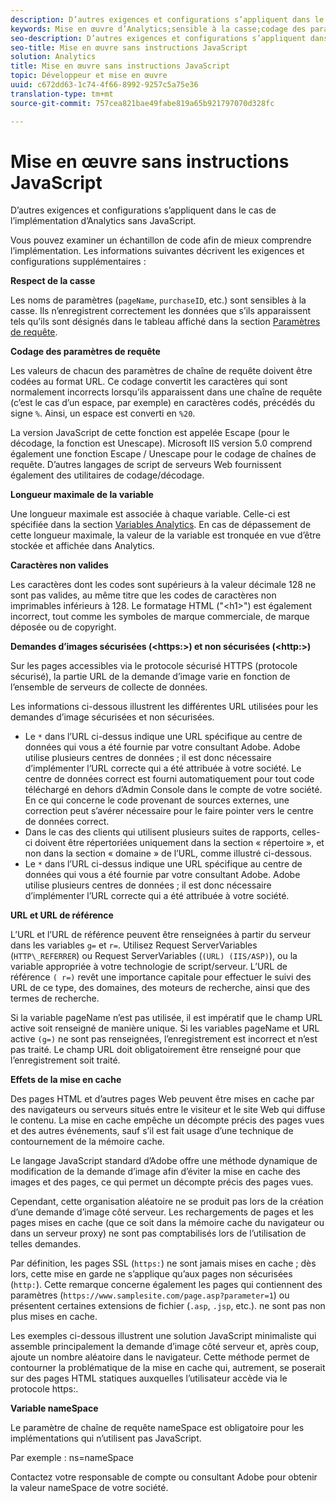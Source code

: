 ```yaml
---
description: D’autres exigences et configurations s’appliquent dans le cas de l’implémentation d’Analytics sans JavaScript.
keywords: Mise en œuvre d’Analytics;sensible à la casse;codage des paramètres de requête;caractères non valides;demandes d’images sécurisées;longueur de variable maximale;référence;url;mise en cache;espace de noms
seo-description: D’autres exigences et configurations s’appliquent dans le cas de l’implémentation d’Analytics sans JavaScript.
seo-title: Mise en œuvre sans instructions JavaScript
solution: Analytics
title: Mise en œuvre sans instructions JavaScript
topic: Développeur et mise en œuvre
uuid: c672dd63-1c74-4f66-8992-9257c5a75e36
translation-type: tm+mt
source-git-commit: 757cea821bae49fabe819a65b921797070d328fc

---
```



# Mise en œuvre sans instructions JavaScript

D’autres exigences et configurations s’appliquent dans le cas de l’implémentation d’Analytics sans JavaScript.

Vous pouvez examiner un échantillon de code afin de mieux comprendre l’implémentation. Les informations suivantes décrivent les exigences et configurations supplémentaires :

<!--Meike, I converted this from a table. Table within a table was a mess, and I'm not sure I captured everything. Please check this content against the orginal. -Bob -->

**Respect de la casse**

Les noms de paramètres (`pageName`, `purchaseID`, etc.) sont sensibles à la casse. Ils n’enregistrent correctement les données que s’ils apparaissent tels qu’ils sont désignés dans le tableau affiché dans la section [Paramètres de requête](/help/implement/js-implementation/data-collection/query-parameters.md).

**Codage des paramètres de requête**

Les valeurs de chacun des paramètres de chaîne de requête doivent être codées au format URL. Ce codage convertit les caractères qui sont normalement incorrects lorsqu’ils apparaissent dans une chaîne de requête (c’est le cas d’un espace, par exemple) en caractères codés, précédés du signe `%`. Ainsi, un espace est converti en `%20`.

La version JavaScript de cette fonction est appelée Escape (pour le décodage, la fonction est Unescape). Microsoft IIS version 5.0 comprend également une fonction Escape / Unescape pour le codage de chaînes de requête. D’autres langages de script de serveurs Web fournissent également des utilitaires de codage/décodage.

**Longueur maximale de la variable**

Une longueur maximale est associée à chaque variable. Celle-ci est spécifiée dans la section [Variables Analytics](/help/implement/js-implementation/c-variables/sc-variables.md). En cas de dépassement de cette longueur maximale, la valeur de la variable est tronquée en vue d’être stockée et affichée dans Analytics.

**Caractères non valides**

Les caractères dont les codes sont supérieurs à la valeur décimale 128 ne sont pas valides, au même titre que les codes de caractères non imprimables inférieurs à 128. Le formatage HTML ("&lt;h1&gt;") est également incorrect, tout comme les symboles de marque commerciale, de marque déposée ou de copyright.

**Demandes d’images sécurisées (&lt;https:&gt;) et non sécurisées (&lt;http:&gt;)**

Sur les pages accessibles via le protocole sécurisé HTTPS (protocole sécurisé), la partie URL de la demande d’image varie en fonction de l’ensemble de serveurs de collecte de données.

Les informations ci-dessous illustrent les différentes URL utilisées pour les demandes d’image sécurisées et non sécurisées.

* Le `*` dans l’URL ci-dessus indique une URL spécifique au centre de données qui vous a été fournie par votre consultant Adobe. Adobe utilise plusieurs centres de données ; il est donc nécessaire d’implémenter l’URL correcte qui a été attribuée à votre société. Le centre de données correct est fourni automatiquement pour tout code téléchargé en dehors d’Admin Console dans le compte de votre société. En ce qui concerne le code provenant de sources externes, une correction peut s’avérer nécessaire pour le faire pointer vers le centre de données correct.
* Dans le cas des clients qui utilisent plusieurs suites de rapports, celles-ci doivent être répertoriées uniquement dans la section « répertoire », et non dans la section « domaine » de l’URL, comme illustré ci-dessous.
* Le `*` dans l’URL ci-dessus indique une URL spécifique au centre de données qui vous a été fournie par votre consultant Adobe. Adobe utilise plusieurs centres de données ; il est donc nécessaire d’implémenter l’URL correcte qui a été attribuée à votre société.

**URL et URL de référence**

L’URL et l’URL de référence peuvent être renseignées à partir du serveur dans les variables `g=` et `r=`. Utilisez Request ServerVariables (`HTTP\_REFERRER`) ou Request ServerVariables (`(URL) (IIS/ASP)`), ou la variable appropriée à votre technologie de script/serveur. L’URL de référence `( r=)` revêt une importance capitale pour effectuer le suivi des URL de ce type, des domaines, des moteurs de recherche, ainsi que des termes de recherche.

Si la variable pageName n’est pas utilisée, il est impératif que le champ URL active soit renseigné de manière unique. Si les variables pageName et URL active `(g=)` ne sont pas renseignées, l’enregistrement est incorrect et n’est pas traité. Le champ URL doit obligatoirement être renseigné pour que l’enregistrement soit traité.

**Effets de la mise en cache**

Des pages HTML et d’autres pages Web peuvent être mises en cache par des navigateurs ou serveurs situés entre le visiteur et le site Web qui diffuse le contenu. La mise en cache empêche un décompte précis des pages vues et des autres événements, sauf s’il est fait usage d’une technique de contournement de la mémoire cache.

Le langage JavaScript standard d’Adobe offre une méthode dynamique de modification de la demande d’image afin d’éviter la mise en cache des images et des pages, ce qui permet un décompte précis des pages vues.

Cependant, cette organisation aléatoire ne se produit pas lors de la création d’une demande d’image côté serveur. Les rechargements de pages et les pages mises en cache (que ce soit dans la mémoire cache du navigateur ou dans un serveur proxy) ne sont pas comptabilisés lors de l’utilisation de telles demandes.

Par définition, les pages SSL (`https:`) ne sont jamais mises en cache ; dès lors, cette mise en garde ne s’applique qu’aux pages non sécurisées (`http:`). Cette remarque concerne également les pages qui contiennent des paramètres (`https://www.samplesite.com/page.asp?parameter=1`) ou présentent certaines extensions de fichier (`.asp`, `.jsp`, etc.). ne sont pas non plus mises en cache.

Les exemples ci-dessous illustrent une solution JavaScript minimaliste qui assemble principalement la demande d’image côté serveur et, après coup, ajoute un nombre aléatoire dans le navigateur. Cette méthode permet de contourner la problématique de la mise en cache qui, autrement, se poserait sur des pages HTML statiques auxquelles l’utilisateur accède via le protocole https:.

**Variable nameSpace**

Le paramètre de chaîne de requête nameSpace est obligatoire pour les implémentations qui n’utilisent pas JavaScript.

Par exemple : ns=nameSpace

Contactez votre responsable de compte ou consultant Adobe pour obtenir la valeur nameSpace de votre société.
